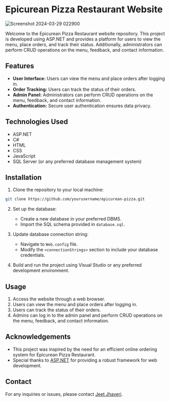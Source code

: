 # Epicurean Pizza Restaurant Website

![Screenshot 2024-03-29 022900](https://github.com/Jhaveri-Jeet/Epicurean/assets/114752089/ed93562a-c05e-4215-b7e2-36e80051ad93)


Welcome to the Epicurean Pizza Restaurant website repository. This project is developed using ASP.NET and provides a platform for users to view the menu, place orders, and track their status. Additionally, administrators can perform CRUD operations on the menu, feedback, and contact information.

## Features

- **User Interface:** Users can view the menu and place orders after logging in.
- **Order Tracking:** Users can track the status of their orders.
- **Admin Panel:** Administrators can perform CRUD operations on the menu, feedback, and contact information.
- **Authentication:** Secure user authentication ensures data privacy.

## Technologies Used

- ASP.NET
- C#
- HTML
- CSS
- JavaScript
- SQL Server (or any preferred database management system)

## Installation

1. Clone the repository to your local machine:

```bash
git clone https://github.com/yourusername/epicurean-pizza.git
```

2. Set up the database:

   - Create a new database in your preferred DBMS.
   - Import the SQL schema provided in `database.sql`.

3. Update database connection string:

   - Navigate to `Web.config` file.
   - Modify the `<connectionStrings>` section to include your database credentials.

4. Build and run the project using Visual Studio or any preferred development environment.

## Usage

1. Access the website through a web browser.
2. Users can view the menu and place orders after logging in.
3. Users can track the status of their orders.
4. Admins can log in to the admin panel and perform CRUD operations on the menu, feedback, and contact information.


## Acknowledgements

- This project was inspired by the need for an efficient online ordering system for Epicurean Pizza Restaurant.
- Special thanks to [ASP.NET](https://dotnet.microsoft.com/apps/aspnet) for providing a robust framework for web development.

## Contact

For any inquiries or issues, please contact [Jeet Jhaveri](mailto:jeetwork941@example.com).
